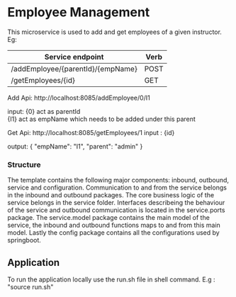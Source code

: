 # Employee Management
This microservice is used to  add and get employees of a given instructor. Eg: 


| Service endpoint                               | Verb    |                               
| -----------------------------------------------| ------- |
| /addEmployee/{parentId}/{empName}                |  POST   |   
| /getEmployees/{id}                           |  GET    |    


Add Api:
http://localhost:8085/addEmployee/0/I1 

input:
{0} act as parentId  
{I1} act as empName which needs to be added under this parent

Get Api: 
http://localhost:8085/getEmployees/1
input : {id}  

output:   {
"empName": "I1",
"parent": "admin"
}



### Structure

The template contains the following major components: inbound, outbound, service and configuration.
Communication to and from the service belongs in the inbound and outbound packages. The core business logic of the service belongs in the service folder. 
Interfaces describeing the behaviour of the service and outbound communication is located in the service.ports package. 
The service.model package contains the main model of the service, the inbound and outbound functions maps to and from this main model. 
Lastly the config package contains all the configurations used by springboot.

## Application
To run the application locally use the run.sh file in shell command. E.g : "source run.sh"
